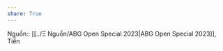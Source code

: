 ```yaml
---  
share: True  
---  
```

Nguồn:: [[../Ξ Nguồn/ABG Open Special 2023|ABG Open Special 2023]], Tiến  
